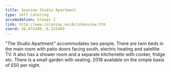 ```yaml
---
title: Seaview Studio Apartment
type: Self Catering
accomodation: Sleeps 2
link: http://www.colonsay.eu/AccoSeaview.htm
coord: 56.074308,-6.233469
---
```


"The Studio Apartment" accommodates two people. There are twin beds in the main room with patio doors facing south, electric heating and satellite TV. It also has a shower room and a separate kitchenette with cooker, fridge etc. There is a small garden with seating. 2018 available on the simple basis of £50 per night. 